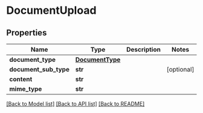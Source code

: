 # DocumentUpload

## Properties
Name | Type | Description | Notes
------------ | ------------- | ------------- | -------------
**document_type** | [**DocumentType**](DocumentType.md) |  | 
**document_sub_type** | **str** |  | [optional] 
**content** | **str** |  | 
**mime_type** | **str** |  | 

[[Back to Model list]](../README.md#documentation-for-models) [[Back to API list]](../README.md#documentation-for-api-endpoints) [[Back to README]](../README.md)

